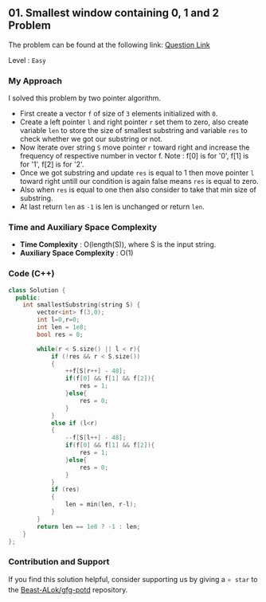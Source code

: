 ## 01. Smallest window containing 0, 1 and 2 Problem
The problem can be found at the following link: [Question Link](https://www.geeksforgeeks.org/problems/smallest-window-containing-0-1-and-2--170637/1)

Level : `Easy`

### My Approach
I solved this problem by two pointer algorithm.

- First create a vector `f` of size of `3` elements initialized with `0`.
- Create a left pointer `l` and right pointer `r` set them to zero, also create variable `len` to store the size of smallest substring and variable `res` to check whether we got our substring or not.
- Now iterate over string `S` move pointer `r` toward right and increase the frequency of respective number in vector f.
  Note : f[0] is for '0', f[1] is for '1', f[2] is for '2'.
- Once we got substring and update `res` is equal to 1 then move pointer `l` toward right untill our condition is again false means `res` is equal to zero.
- Also when `res` is equal to one then also consider to take that min size of substring.
- At last return `len` as `-1` is len is unchanged or return `len`.

### Time and Auxiliary Space Complexity

- **Time Complexity** : O(length(S)), where S is the input string.
- **Auxiliary Space Complexity** : O(1)

### Code (C++)
```cpp
class Solution {
  public:
    int smallestSubstring(string S) {
        vector<int> f(3,0);
        int l=0,r=0;
        int len = 1e8;
        bool res = 0;

        while(r < S.size() || l < r){
            if (!res && r < S.size())
            {
                ++f[S[r++] - 48];
                if(f[0] && f[1] && f[2]){
                    res = 1;
                }else{
                    res = 0;
                }
            }
            else if (l<r)
            {
                --f[S[l++] - 48];
                if(f[0] && f[1] && f[2]){
                    res = 1;
                }else{
                    res = 0;
                }
            }
            if (res)
            {
                len = min(len, r-l);
            }
        }
        return len == 1e8 ? -1 : len;
    }
};
```

### Contribution and Support

If you find this solution helpful, consider supporting us by giving a `⭐ star` to the [Beast-ALok/gfg-potd](https://github.com/Beast-ALok/gfg-potd) repository.